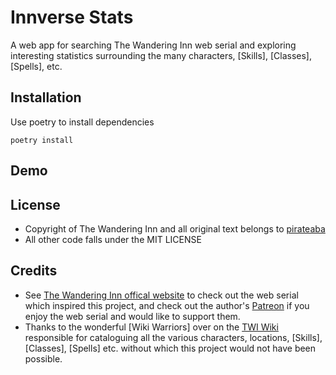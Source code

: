 # Innverse Stats
A web app for searching The Wandering Inn web serial and exploring interesting statistics surrounding the many characters, [Skills], [Classes], [Spells], etc.

## Installation
Use poetry to install dependencies
```console
poetry install
```

## Demo


## License
- Copyright of The Wandering Inn and all original text belongs to [pirateaba](https://www.patreon.com/pirateaba)
- All other code falls under the MIT LICENSE

## Credits
- See [The Wandering Inn offical website](https://wanderinginn.com) to check out the web serial which inspired this project, and check out the author's [Patreon](https://www.patreon.com/pirateaba) if you enjoy the web serial and would like to support them.
- Thanks to the wonderful [Wiki Warriors] over on the [TWI Wiki](https://wiki.wanderinginn.com) responsible for cataloguing all the various characters, locations, [Skills], [Classes], [Spells] etc. without which this project would not have been possible.
